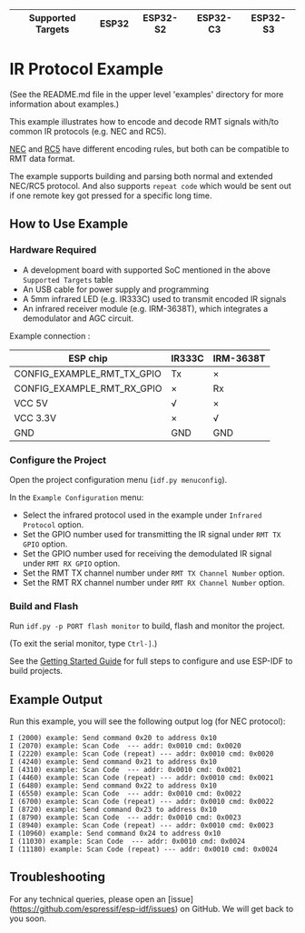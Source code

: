 | Supported Targets | ESP32 | ESP32-S2 | ESP32-C3 | ESP32-S3 |
| ----------------- | ----- | -------- | -------- | -------- |
# IR Protocol Example

(See the README.md file in the upper level 'examples' directory for more information about examples.)

This example illustrates how to encode and decode RMT signals with/to common IR protocols (e.g. NEC and RC5).

[NEC](https://www.sbprojects.net/knowledge/ir/nec.php) and [RC5](https://www.sbprojects.net/knowledge/ir/rc5.php) have different encoding rules, but both can be compatible to RMT data format.

The example supports building and parsing both normal and extended NEC/RC5 protocol. And also supports `repeat code` which would be sent out if one remote key got pressed for a specific long time.

## How to Use Example

### Hardware Required

* A development board with supported SoC mentioned in the above `Supported Targets` table
* An USB cable for power supply and programming
* A 5mm infrared LED (e.g. IR333C) used to transmit encoded IR signals
* An infrared receiver module (e.g. IRM-3638T), which integrates a demodulator and AGC circuit.

Example connection :

| ESP chip                    | IR333C | IRM-3638T |
| --------------------------- | ------ | --------- |
| CONFIG_EXAMPLE_RMT_TX_GPIO  | Tx     | ×         |
| CONFIG_EXAMPLE_RMT_RX_GPIO  | ×      | Rx        |
| VCC 5V                      | √      | ×         |
| VCC 3.3V                    | ×      | √         |
| GND                         | GND    | GND       |


### Configure the Project

Open the project configuration menu (`idf.py menuconfig`).

In the `Example Configuration` menu:

* Select the infrared protocol used in the example under `Infrared Protocol` option.
* Set the GPIO number used for transmitting the IR signal under `RMT TX GPIO` option.
* Set the GPIO number used for receiving the demodulated IR signal under `RMT RX GPIO` option.
* Set the RMT TX channel number under `RMT TX Channel Number` option.
* Set the RMT RX channel number under `RMT RX Channel Number` option.

### Build and Flash

Run `idf.py -p PORT flash monitor` to build, flash and monitor the project.

(To exit the serial monitor, type ``Ctrl-]``.)

See the [Getting Started Guide](https://docs.espressif.com/projects/esp-idf/en/latest/get-started/index.html) for full steps to configure and use ESP-IDF to build projects.

## Example Output

Run this example, you will see the following output log (for NEC protocol):
```
I (2000) example: Send command 0x20 to address 0x10
I (2070) example: Scan Code  --- addr: 0x0010 cmd: 0x0020
I (2220) example: Scan Code (repeat) --- addr: 0x0010 cmd: 0x0020
I (4240) example: Send command 0x21 to address 0x10
I (4310) example: Scan Code  --- addr: 0x0010 cmd: 0x0021
I (4460) example: Scan Code (repeat) --- addr: 0x0010 cmd: 0x0021
I (6480) example: Send command 0x22 to address 0x10
I (6550) example: Scan Code  --- addr: 0x0010 cmd: 0x0022
I (6700) example: Scan Code (repeat) --- addr: 0x0010 cmd: 0x0022
I (8720) example: Send command 0x23 to address 0x10
I (8790) example: Scan Code  --- addr: 0x0010 cmd: 0x0023
I (8940) example: Scan Code (repeat) --- addr: 0x0010 cmd: 0x0023
I (10960) example: Send command 0x24 to address 0x10
I (11030) example: Scan Code  --- addr: 0x0010 cmd: 0x0024
I (11180) example: Scan Code (repeat) --- addr: 0x0010 cmd: 0x0024
```

## Troubleshooting

For any technical queries, please open an [issue] (https://github.com/espressif/esp-idf/issues) on GitHub. We will get back to you soon.
